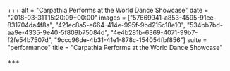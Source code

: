 +++
alt = "Carpathia Performs at the World Dance Showcase"
date = "2018-03-31T15:20:09+00:00"
images = ["57669941-a853-4595-91ee-831704da4f8a", "421ec8a5-e664-414e-995f-9bd215c18e10", "534bb7bd-aa9e-4335-9e40-5f809b75084d", "4e4b281b-6369-4071-99b7-f2fe54b7507d", "9ccc96de-4b31-41e1-878c-154054fbf856"]
suite = "performance"
title = "Carpathia Performs at the World Dance Showcase"

+++
